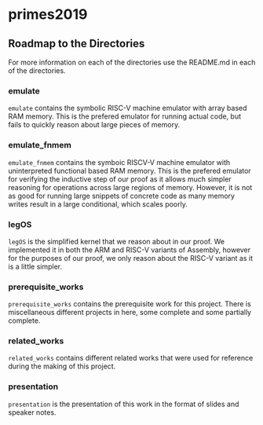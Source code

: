# primes2019

## Roadmap to the Directories
For more information on each of the directories use the README.md in each of the directories.

### emulate
`emulate` contains the symbolic RISC-V machine emulator with array based RAM memory. This is the prefered emulator for running actual code, but fails to quickly reason about large pieces of memory.

### emulate_fnmem
`emulate_fnmem` contains the symboic RISCV-V machine emulator with uninterpreted functional based RAM memory. This is the prefered emulator for verifying the inductive step of our proof as it allows much simpler reasoning for operations across large regions of memory. However, it is not as good for running large snippets of concrete code as many memory writes result in a large conditional, which scales poorly.

### legOS
`legOS` is the simplified kernel that we reason about in our proof. We implemented it in both the ARM and RISC-V variants of Assembly, however for the purposes of our proof, we only reason about the RISC-V variant as it is a little simpler.

### prerequisite_works
`prerequisite_works` contains the prerequisite work for this project. There is miscellaneous different projects in here, some complete and some partially complete.

### related_works
`related_works` contains different related works that were used for reference during the making of this project.

### presentation
`presentation` is the presentation of this work in the format of slides and speaker notes.
